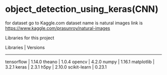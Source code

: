 # object_detection_using_keras(CNN)
for dataset go to Kaggle.com 
dataset name is natural images link is
https://www.kaggle.com/prasunroy/natural-images

Libraries for this project

Libraries          |       Versions
____________________________________

tensorflow         |      1.14.0
theano             |       1.0.4
opencv             |       4.2.0
numpy              |       1.16.1
matplotlib         |      3.2.1
keras              |       2.3.1
h5py               |      2.10.0
scikit-learn       |      0.23.1
